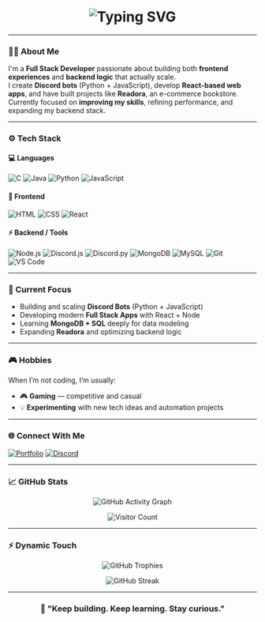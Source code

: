 <!-- README.md for GitHub Profile -->

<h1 align="center">
  <img src="https://readme-typing-svg.herokuapp.com?font=Fira+Code&weight=500&size=26&pause=1000&color=007BFF&center=true&vCenter=true&width=600&lines=Hey%2C+I'm+Prince+Makhansa!;Full+Stack+Developer;Building+Discord+Bots+%26+Web+Apps;Always+Learning+New+Tech+💻" alt="Typing SVG" />
</h1>

---

### 👨‍💻 About Me
I'm a **Full Stack Developer** passionate about building both **frontend experiences** and **backend logic** that actually scale.  
I create **Discord bots** (Python + JavaScript), develop **React-based web apps**, and have built projects like **Readora**, an e-commerce bookstore.  
Currently focused on **improving my skills**, refining performance, and expanding my backend stack.

---

### ⚙️ Tech Stack

#### 💻 Languages
![C](https://img.shields.io/badge/C-00599C?style=for-the-badge&logo=c&logoColor=white)
![Java](https://img.shields.io/badge/Java-ED8B00?style=for-the-badge&logo=openjdk&logoColor=white)
![Python](https://img.shields.io/badge/Python-3670A0?style=for-the-badge&logo=python&logoColor=white)
![JavaScript](https://img.shields.io/badge/JavaScript-F7DF1E?style=for-the-badge&logo=javascript&logoColor=black)

#### 🧰 Frontend
![HTML](https://img.shields.io/badge/HTML5-E34F26?style=for-the-badge&logo=html5&logoColor=white)
![CSS](https://img.shields.io/badge/CSS3-1572B6?style=for-the-badge&logo=css3&logoColor=white)
![React](https://img.shields.io/badge/React-61DAFB?style=for-the-badge&logo=react&logoColor=black)

#### ⚡ Backend / Tools
![Node.js](https://img.shields.io/badge/Node.js-339933?style=for-the-badge&logo=node.js&logoColor=white)
![Discord.js](https://img.shields.io/badge/Discord.js-5865F2?style=for-the-badge&logo=discord&logoColor=white)
![Discord.py](https://img.shields.io/badge/Discord.py-5865F2?style=for-the-badge&logo=discord&logoColor=white)
![MongoDB](https://img.shields.io/badge/MongoDB-4EA94B?style=for-the-badge&logo=mongodb&logoColor=white)
![MySQL](https://img.shields.io/badge/MySQL-4479A1?style=for-the-badge&logo=mysql&logoColor=white)
![Git](https://img.shields.io/badge/Git-F05032?style=for-the-badge&logo=git&logoColor=white)
![VS Code](https://img.shields.io/badge/VS_Code-0078D7?style=for-the-badge&logo=visual-studio-code&logoColor=white)

---

### 🧠 Current Focus
- Building and scaling **Discord Bots** (Python + JavaScript)  
- Developing modern **Full Stack Apps** with React + Node  
- Learning **MongoDB + SQL** deeply for data modeling  
- Expanding **Readora** and optimizing backend logic  

---

### 🎮 Hobbies
When I’m not coding, I’m usually:
- 🎮 **Gaming** — competitive and casual  
- 💡 **Experimenting** with new tech ideas and automation projects  

---

### 🌐 Connect With Me
[![Portfolio](https://img.shields.io/badge/Portfolio-007BFF?style=for-the-badge&logo=vercel&logoColor=white)](https://pr1nce.tech/)
[![Discord](https://img.shields.io/badge/Discord-5865F2?style=for-the-badge&logo=discord&logoColor=white)](https://discord.com/users/1039359961530122391)

---

### 📈 GitHub Stats
<p align="center">
  <img src="https://github-readme-activity-graph.vercel.app/graph?username=PrinceMakhansa&bg_color=0D1117&color=007BFF&line=007BFF&point=FFFFFF&area=true&hide_border=true" alt="GitHub Activity Graph" />
</p>

<p align="center">
  <img src="https://visitor-badge.laobi.icu/badge?page_id=PrinceMakhansa&right_color=007BFF" alt="Visitor Count" />
</p>

---

### ⚡ Dynamic Touch
<p align="center">
  <img src="https://github-profile-trophy.vercel.app/?username=PrinceMakhansa&theme=algolia&no-bg=true&no-frame=true&column=6" alt="GitHub Trophies" />
</p>

<p align="center">
  <img src="https://github-readme-streak-stats.herokuapp.com?user=PrinceMakhansa&theme=blue-green&hide_border=true&background=0D1117&stroke=007BFF&fire=007BFF" alt="GitHub Streak" />
</p>

---

<h3 align="center">
  💬 "Keep building. Keep learning. Stay curious."
</h3>


